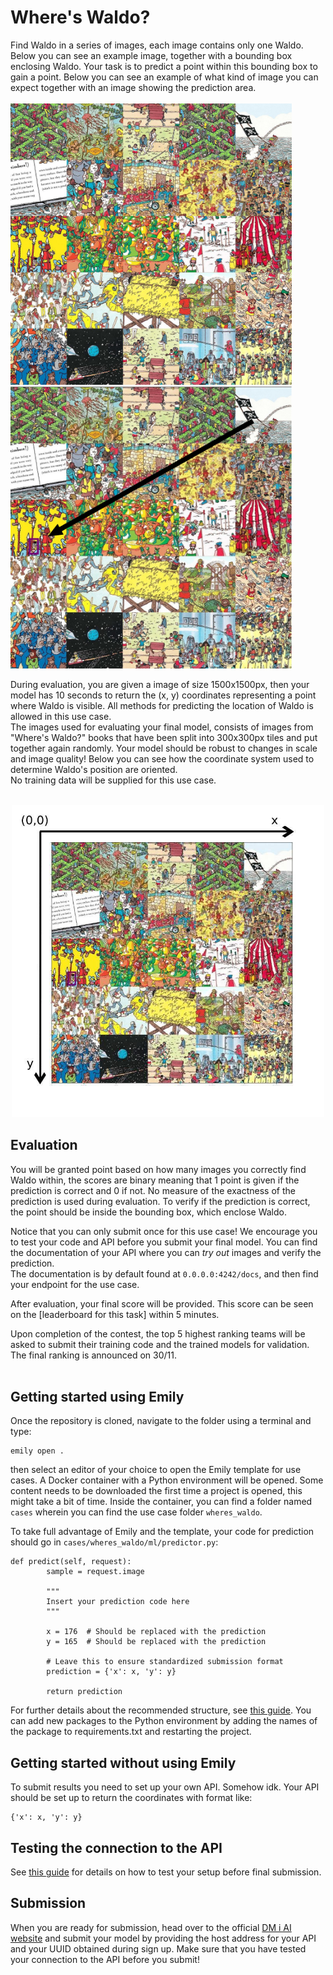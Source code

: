 # Where's Waldo?
Find Waldo in a series of images, each image contains only one Waldo. Below you can see an example image, together with a bounding box enclosing Waldo. Your task is to predict a point within this bounding box to gain a point. Below you can see an example of what kind of image you can expect together with an image showing the prediction area. <br> <br>
<img src="../../images/waldo.jpg" width=450> <img src="../../images/waldo_bbox_arrow.jpg" width=450>

During evaluation, you are given a image of size 1500x1500px, then your model has 10 seconds to return the (x, y) coordinates representing a point where Waldo is visible. All methods for predicting the location of Waldo is allowed in this use case. <br>
The images used for evaluating your final model, consists of images from "Where's Waldo?" books that have been split into 300x300px tiles and put together again randomly. Your model should be robust to changes in scale and image quality! Below you can see how the coordinate system used to determine Waldo's position are oriented. <br>
No training data will be supplied for this use case.
<br><br>

<p align="center">
  <img src="../../images/coordinates.jpg" width=500>
</p>


## Evaluation
You will be granted point based on how many images you correctly find Waldo within, the scores are binary meaning that 1 point is given if the prediction is correct and 0 if not. No measure of the exactness of the prediction is used during evaluation. To verify if the prediction is correct, the point should be inside the bounding box, which enclose Waldo.

Notice that you can only submit once for this use case! We encourage you to test your code and API before you submit your final model. You can find the documentation of your API where you can _try out_ images and verify the prediction. <br>
The documentation is by default found at `0.0.0.0:4242/docs`, and then find your endpoint for the use case. <br>

After evaluation, your final score will be provided. This score can be seen on the [leaderboard for this task] within 5 minutes.

Upon completion of the contest, the top 5 highest ranking teams will be asked to submit their training code and the trained models for validation. The final ranking is announced on 30/11. <br> <br>

## Getting started using Emily
Once the repository is cloned, navigate to the folder using a terminal and type:
```
emily open .
```
then select an editor of your choice to open the Emily template for use cases. A Docker container with a Python environment will be opened. Some content needs to be downloaded the first time a project is opened, this might take a bit of time. Inside the container, you can find a folder named `cases` wherein you can find the use case folder `wheres_waldo`.

To take full advantage of Emily and the template, your code for prediction should go in `cases/wheres_waldo/ml/predictor.py`:
```
def predict(self, request):
        sample = request.image

        """
        Insert your prediction code here
        """

        x = 176  # Should be replaced with the prediction
        y = 165  # Should be replaced with the prediction

        # Leave this to ensure standardized submission format
        prediction = {'x': x, 'y': y}

        return prediction
```
For further details about the recommended structure, see <a href="https://dmiai.dk/guide/">this guide</a>.
You can add new packages to the Python environment by adding the names of the package to requirements.txt and restarting the project.

## Getting started without using Emily
To submit results you need to set up your own API. Somehow idk.
Your API should be set up to return the coordinates with format like:
```
{'x': x, 'y': y}
```

## Testing the connection to the API
See <a href="https://dmiai.dk/guide/">this guide</a> for details on how to test your setup before final submission.

## Submission
When you are ready for submission, head over to the official <a href="https://dmiai.dk/">DM i AI website</a> and submit your model by providing the host address for your API and your UUID obtained during sign up. Make sure that you have tested your connection to the API before you submit!
